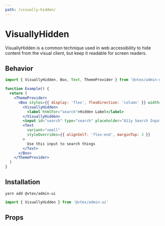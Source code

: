```yaml
---
path: /visually-hidden/
---
```


# VisuallyHidden

VisuallyHidden is a common technique used in web accessibility to hide content from the visual client, but keep it readable for screen readers.

## Behavior

```jsx
import { VisuallyHidden, Box, Text, ThemeProvider } from '@vtex/admin-ui'

function Example() {
  return (
    <ThemeProvider>
      <Box styles={{ display: 'flex', flexDirection: 'column' }} width={200}>
        <VisuallyHidden>
          <label htmlFor="search">Hidden Label</label>
        </VisuallyHidden>
        <input id="search" type="search" placeholder="A11y Search Input" />
        <Text
          variant="small"
          styleOverrides={{ alignSelf: 'flex-end', marginTop: 3 }}
        >
          Use this input to search things
        </Text>
      </Box>
    </ThemeProvider>
  )
}
```

## Installation

```static
yarn add @vtex/admin-ui
```

```jsx static
import { VisuallyHidden } from '@vtex/admin-ui'
```

## Props

<proptypes heading="VisuallyHidden" component="VisuallyHidden">
